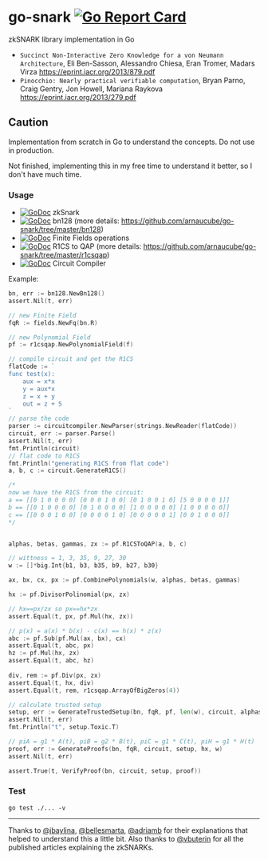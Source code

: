 # go-snark [![Go Report Card](https://goreportcard.com/badge/github.com/arnaucube/go-snark)](https://goreportcard.com/report/github.com/arnaucube/go-snark)

zkSNARK library implementation in Go


- `Succinct Non-Interactive Zero Knowledge for a von Neumann Architecture`, Eli Ben-Sasson, Alessandro Chiesa, Eran Tromer, Madars Virza https://eprint.iacr.org/2013/879.pdf
- `Pinocchio: Nearly practical verifiable computation`, Bryan Parno, Craig Gentry, Jon Howell, Mariana Raykova https://eprint.iacr.org/2013/279.pdf

## Caution
Implementation from scratch in Go to understand the concepts. Do not use in production.

Not finished, implementing this in my free time to understand it better, so I don't have much time.


### Usage
- [![GoDoc](https://godoc.org/github.com/arnaucube/go-snark?status.svg)](https://godoc.org/github.com/arnaucube/go-snark) zkSnark
- [![GoDoc](https://godoc.org/github.com/arnaucube/go-snark/bn128?status.svg)](https://godoc.org/github.com/arnaucube/go-snark/bn128) bn128 (more details: https://github.com/arnaucube/go-snark/tree/master/bn128)
- [![GoDoc](https://godoc.org/github.com/arnaucube/go-snark/fields?status.svg)](https://godoc.org/github.com/arnaucube/go-snark/fields) Finite Fields operations
- [![GoDoc](https://godoc.org/github.com/arnaucube/go-snark/r1csqap?status.svg)](https://godoc.org/github.com/arnaucube/go-snark/r1csqap) R1CS to QAP (more details: https://github.com/arnaucube/go-snark/tree/master/r1csqap)
- [![GoDoc](https://godoc.org/github.com/arnaucube/go-snark/circuitcompiler?status.svg)](https://godoc.org/github.com/arnaucube/go-snark/circuitcompiler) Circuit Compiler

Example:
```go
bn, err := bn128.NewBn128()
assert.Nil(t, err)

// new Finite Field
fqR := fields.NewFq(bn.R)

// new Polynomial Field
pf := r1csqap.NewPolynomialField(f)

// compile circuit and get the R1CS
flatCode := `
func test(x):
	aux = x*x
	y = aux*x
	z = x + y
	out = z + 5
`
// parse the code
parser := circuitcompiler.NewParser(strings.NewReader(flatCode))
circuit, err := parser.Parse()
assert.Nil(t, err)
fmt.Println(circuit)
// flat code to R1CS
fmt.Println("generating R1CS from flat code")
a, b, c := circuit.GenerateR1CS()

/*
now we have the R1CS from the circuit:
a == [[0 1 0 0 0 0] [0 0 0 1 0 0] [0 1 0 0 1 0] [5 0 0 0 0 1]]
b == [[0 1 0 0 0 0] [0 1 0 0 0 0] [1 0 0 0 0 0] [1 0 0 0 0 0]]
c == [[0 0 0 1 0 0] [0 0 0 0 1 0] [0 0 0 0 0 1] [0 0 1 0 0 0]]
*/


alphas, betas, gammas, zx := pf.R1CSToQAP(a, b, c)

// wittness = 1, 3, 35, 9, 27, 30
w := []*big.Int{b1, b3, b35, b9, b27, b30}

ax, bx, cx, px := pf.CombinePolynomials(w, alphas, betas, gammas)

hx := pf.DivisorPolinomial(px, zx)

// hx==px/zx so px==hx*zx
assert.Equal(t, px, pf.Mul(hx, zx))

// p(x) = a(x) * b(x) - c(x) == h(x) * z(x)
abc := pf.Sub(pf.Mul(ax, bx), cx)
assert.Equal(t, abc, px)
hz := pf.Mul(hx, zx)
assert.Equal(t, abc, hz)
	
div, rem := pf.Div(px, zx)
assert.Equal(t, hx, div)
assert.Equal(t, rem, r1csqap.ArrayOfBigZeros(4))

// calculate trusted setup
setup, err := GenerateTrustedSetup(bn, fqR, pf, len(w), circuit, alphas, betas, gammas, zx)
assert.Nil(t, err)
fmt.Println("t", setup.Toxic.T)

// piA = g1 * A(t), piB = g2 * B(t), piC = g1 * C(t), piH = g1 * H(t)
proof, err := GenerateProofs(bn, fqR, circuit, setup, hx, w)
assert.Nil(t, err)

assert.True(t, VerifyProof(bn, circuit, setup, proof))
```

### Test
```
go test ./... -v
```

---


Thanks to [@jbaylina](https://github.com/jbaylina), [@bellesmarta](https://github.com/bellesmarta), [@adriamb](https://github.com/adriamb) for their explanations that helped to understand this a little bit. Also thanks to [@vbuterin](https://github.com/vbuterin) for all the published articles explaining the zkSNARKs.
